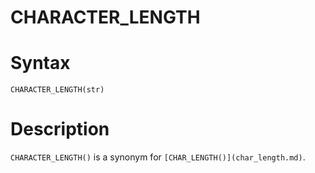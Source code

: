 # CHARACTER_LENGTH

#

# Syntax

```
CHARACTER_LENGTH(str)
```

#

# Description

`CHARACTER_LENGTH()` is a synonym for `[CHAR_LENGTH()](char_length.md)`.